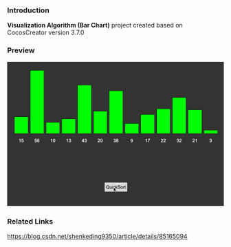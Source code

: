 ### Introduction
**Visualization Algorithm (Bar Chart)** project created based on CocosCreator version 3.7.0

### Preview
![image](../../../gif/202211/2022111001.gif)

### Related Links
https://blog.csdn.net/shenkeding9350/article/details/85165094